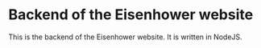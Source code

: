 # Backend of the Eisenhower website 

This is the backend of the Eisenhower website. It is written in NodeJS.